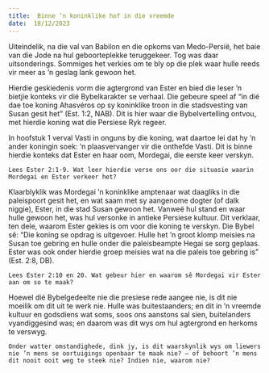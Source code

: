 ```yaml
---
title:  Binne ’n koninklike hof in die vreemde
date:  18/12/2023
---
```


Uiteindelik, na die val van Babilon en die opkoms van Medo-Persië, het baie van die Jode na hul geboorteplekke teruggekeer. Tog was daar uitsonderings. Sommiges het verkies om te bly op die plek waar hulle reeds vir meer as  ’n geslag lank gewoon het.

Hierdie geskiedenis vorm die agtergrond van Ester en bied die leser ’n bietjie konteks vir dié Bybelkarakter se verhaal. Die gebeure speel af “in dié dae toe koning Ahasvéros op sy koninklike troon in die stadsvesting van Susan gesit het” (Est. 1:2, NAB). Dit is hier waar die Bybelvertelling ontvou, met hierdie koning wat die Persiese Ryk regeer.

In hoofstuk 1 verval Vasti in onguns by die koning, wat daartoe lei dat hy ’n ander koningin soek:  ’n plaasvervanger vir die onthefde Vasti. Dit is binne hierdie konteks dat Ester en haar oom, Mordegai, die eerste keer verskyn.

`Lees Ester 2:1-9. Wat leer hierdie verse ons oor die situasie waarin Mordegai en Ester verkeer het?`

Klaarblyklik was Mordegai ’n koninklike amptenaar wat daagliks in die paleispoort gesit het, en wat saam met sy aangenome dogter (of dalk niggie), Ester, in die stad Susan gewoon het. Vanweë hul stand en waar hulle gewoon het, was hul versonke in antieke Persiese kultuur. Dit verklaar, ten dele, waarom Ester gekies is om voor die koning te verskyn. Die Bybel sê: “Die koning se opdrag is uitgevoer. Hulle het ’n groot klomp meisies na Susan toe gebring en hulle onder die paleisbeampte Hegai se sorg geplaas. Ester was ook onder hierdie groep meisies wat na die paleis toe gebring is” (Est. 2:8, DB).

`Lees Ester 2:10 en 20. Wat gebeur hier en waarom sê Mordegai vir Ester aan om so te maak?`

Hoewel dié Bybelgedeelte nie die presiese rede aangee nie, is dit nie moeilik om dit uit te werk nie. Hulle was buitestaanders; en dit in ’n vreemde kultuur en godsdiens wat soms, soos ons aanstons sal sien, buitelanders vyandiggesind was; en daarom was dit wys om hul agtergrond en herkoms te verswyg.

`Onder watter omstandighede, dink jy, is dit waarskynlik wys om liewers nie ’n mens se oortuigings openbaar te maak nie? — of behoort ’n mens dit nooit ooit weg te steek nie? Indien nie, waarom nie?`